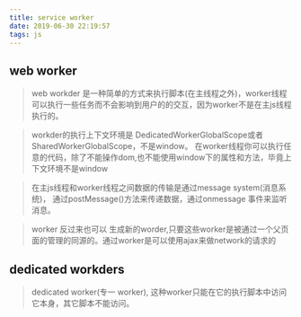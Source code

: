 ```yaml
---
title: service worker
date: 2019-06-30 22:19:57
tags: js
---
```


## web worker

> web workder 是一种简单的方式来执行脚本(在主线程之外)，worker线程可以执行一些任务而不会影响到用户的的交互，因为worker不是在主js线程执行的。

> workder的执行上下文环境是 DedicatedWorkerGlobalScope或者SharedWorkerGlobalScope，不是window。 在worker线程你可以执行任意的代码，除了不能操作dom,也不能使用window下的属性和方法，毕竟上下文环境不是window

> 在主js线程和worker线程之间数据的传输是通过message system(消息系统)， 通过postMessage()方法来传递数据，通过onmessage 事件来监听消息。


> worker 反过来也可以 生成新的worder,只要这些worker是被通过一个父页面的管理的同源的。通过worker是可以使用ajax来做network的请求的


## dedicated workders

> dedicated worker(专一 worker), 这种worker只能在它的执行脚本中访问它本身，其它脚本不能访问。

